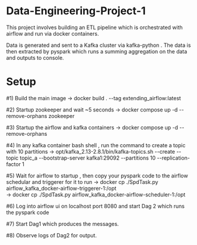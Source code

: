 # Data-Engineering-Project-1

This project involves building an ETL pipeline which is orchestrated with airflow and run via docker containers.

Data is generated and sent to a Kafka cluster via kafka-python . The data is then extracted by pyspark which runs a summing aggregation on the data and outputs to console.

# Setup
#1) Build the main image 
     -> docker build . --tag extending_airflow:latest<br>

#2) Startup zookeeper and wait ~5 seconds 
     -> docker compose up -d --remove-orphans zookeeper<br>

#3) Startup the airflow and kafka containers 
     -> docker compose up -d --remove-orphans<br>

#4) In any kafka container bash shell , run the command to create a topic with 10 partitions 
     -> opt/kafka_2.13-2.8.1/bin/kafka-topics.sh --create --topic topic_a --bootstrap-server kafka1:29092 --partitions 10 --replication-factor 1<br>

#5) Wait for airflow to startup , then copy your pyspark code to the airflow schedular and triggerer for it to run 
     -> docker cp ./SpdTask.py airflow_kafka_docker-airflow-triggerer-1:/opt<br>
     -> docker cp ./SpdTask.py airflow_kafka_docker-airflow-scheduler-1:/opt<br>
    
#6) Log into airflow ui on localhost port 8080 and start Dag 2 which runs the pyspark code

#7) Start Dag1 which produces the messages.

#8) Observe logs of Dag2 for output.
